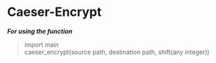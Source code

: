 # Caeser-Encrypt
***For using the function*** 
>import main\
>caeser_encrypt(source path, destination path, shift(any integer))
